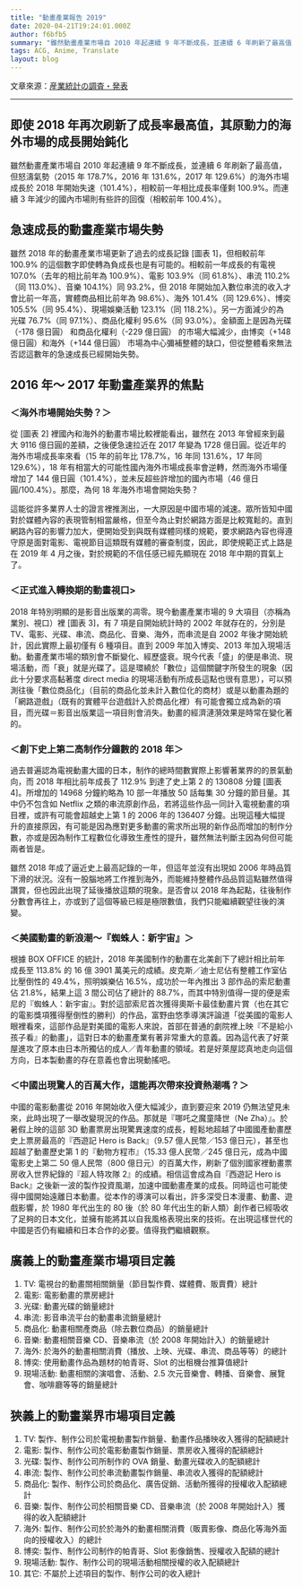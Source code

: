 ```yaml
---
title: "動畫產業報告 2019"
date: 2020-04-21T19:24:01.000Z
author: f6bfb5
summary: "雖然動畫產業市場自 2010 年起連續 9 年不斷成長，並連續 6 年刷新了最高值，但怒濤氣勢（2015 年 178.7%，2016 年 131.6%，2017 年 129.6%）的海外市場成長於 2018 年開始失速（101.4%），相較前一年相比成長率僅剩 100.9%。而連續 3 年減少的國內市場則有些許的回復（相較前年 100.4%）。"
tags: ACG, Anime, Translate
layout: blog
---
```


文章來源：[産業統計の調査・発表](https://aja.gr.jp/jigyou/chousa/sangyo_toukei)

---

## 即使 2018 年再次刷新了成長率最高值，其原動力的海外市場的成長開始鈍化

雖然動畫產業市場自 2010 年起連續 9 年不斷成長，並連續 6 年刷新了最高值，但怒濤氣勢（2015 年 178.7%，2016 年 131.6%，2017 年 129.6%）的海外市場成長於 2018 年開始失速（101.4%），相較前一年相比成長率僅剩 100.9%。而連續 3 年減少的國內市場則有些許的回復（相較前年 100.4%）。

## 急速成長的動畫產業市場失勢

雖然 2018 年的動畫產業市場更新了過去的成長記錄 [圖表 1]，但相較前年 100.9% 的這個數字即使轉為負成長也是有可能的。相較前一年成長的有電視 107.0%（去年的相比前年為 100.9%）、電影 103.9%（同 61.8%）、串流 110.2%（同 113.0%）、音樂 104.1%）同 93.2%，但 2018 年開始加入數位串流的收入才會比前一年高，實體商品相比前年為 98.6%）、海外 101.4%（同 129.6%）、博奕 105.5%（同 95.4%）、現場娛樂活動 123.1%（同 118.2%）。另一方面減少的為 光碟 76.7%（同 97.1%）、商品化權利 95.6%（同 93.0%）。金額面上是因為光碟（-178 億日圓） 和商品化權利（-229 億日圓） 的市場大幅減少，由博奕（+148 億日圓）和海外（+144 億日圓） 市場為中心彌補整體的缺口，但從整體看來無法否認這數年的急速成長已經開始失勢。

## 2016 年～ 2017 年動畫產業界的焦點

### ＜海外市場開始失勢？＞

從 [圖表 2] 裡國內和海外的動畫市場比較裡能看出，雖然在 2013 年曾經來到最大 9116 億日圓的差額，之後便急速拉近在 2017 年變為 1728 億日圓。從近年的海外市場成長率來看（15 年的前年比 178.7%，16 年同 131.6%，17 年同 129.6%），18 年有相當大的可能性國內海外市場成長率會逆轉，然而海外市場僅增加了 144 億日圓（101.4%），並未反超些許增加的國內市場（46 億日圓/100.4%）。那麼，為何 18 年海外市場會開始失勢？

這能從許多業界人士的證言裡推測出，一大原因是中國市場的減速。眾所皆知中國對於媒體內容的表現管制相當嚴格，但至今為止對於網路方面是比較寬鬆的。直到網路內容的影響力加大，便開始受到與既有媒體同樣的規範，要求網路內容也得遵守原是面對電影、電視節目這類既有媒體的審查制度，因此，即使規範正式上路是在 2019 年 4 月之後，對於規範的不信任感已經先顯現在 2018 年中期的買氣上了。

### ＜正式進入轉換期的動畫視口>

2018 年特別明顯的是影音出版業的凋零。現今動畫產業市場的 9 大項目（亦稱為業別、視口）裡 [圖表 3]，有 7 項是自開始統計時的 2002 年就存在的，分別是 TV、電影、光碟、串流、商品化、音樂、海外，而串流是自 2002 年後才開始統計，因此實際上最初僅有 6 種項目。直到 2009 年加入博奕、2013 年加入現場活動。動畫產業市場的類別會不斷變化、經歷盛衰。現今代表「盛」的便是串流、現場活動，而「衰」就是光碟了。這是環繞於「數位」這個關鍵字所發生的現象（因此十分要求高黏著度 direct media 的現場活動有所成長這點也很有意思），可以預測往後「數位商品化」（目前的商品化並未計入數位化的商材）或是以動畫為題的「網路遊戲」（既有的實體平台遊戲計入於商品化裡）有可能會獨立成為新的項目，而光碟＝影音出版業這一項目則會消失。動畫的經濟漣漪效果是時常在變化著的。

### ＜創下史上第二高制作分鐘數的 2018 年＞

過去普遍認為電視動畫大國的日本，制作的總時間數實際上影響著業界的的景氣動向，而 2018 年相比前年成長了 112.9% 到達了史上第 2 的 130808 分鐘 [圖表 4]。所增加的 14968 分鐘約略為 10 部一年播放 50 話每集 30 分鐘的節目量。其中仍不包含如 Netflix 之類的串流原創作品，若將這些作品一同計入電視動畫的項目裡，或許有可能會超越史上第 1 的 2006 年的 136407 分鐘。出現這種大幅提升的直接原因，有可能是因為應對更多動畫的需求所出現的新作品而增加的制作分數，亦或是因為制作工程數位化導致生產性的提升，雖然無法判斷主因為何但可能兩者皆是。

雖然 2018 年成了逼近史上最高記錄的一年，但這年並沒有出現如 2006 年時品質下滑的狀況。沒有一股腦地將工作推到海外，而能維持整體作品品質這點雖然值得讚賞，但也因此出現了延後播放這類的現象。是否會以 2018 年為起點，往後制作分數會再往上，亦或到了這個等級已經是極限數值，我們只能繼續觀望往後的演變。

### ＜美國動畫的新浪潮～『蜘蛛人：新宇宙』＞

根據 BOX OFFICE 的統計，2018 年美國制作的動畫在北美創下了總計相比前年成長至 113.8% 的 16 億 3901 萬美元的成績。皮克斯／迪士尼佔有整體工作室佔比壓倒性的 49.4%，照明娛樂佔 16.5%，成功於一年內推出 3 部作品的索尼動畫佔 21.8%，結果上這 3 間公司佔了總計的 88.7%，而其中特別值得一提的便是索尼的『蜘蛛人：新宇宙』。對於這部索尼首次獲得奧斯卡最佳動畫片賞（也在其它的電影獎項獲得壓倒性的勝利）的作品，富野由悠季導演評論道「從美國的電影人眼裡看來，這部作品是對美國的電影人來說，首部在普通的劇院裡上映『不是給小孩子看』的動畫」，這對日本的動畫產業有著非常重大的意義。因為這代表了好萊屋進攻了原本由日本所獨佔的成人／青年動畫的領域。若是好萊屋認真地走向這個方向，日本製動畫的存在意義也會出現動搖吧。

### ＜中國出現驚人的百萬大作，這能再次帶來投資熱潮嗎？＞

中國的電影動畫從 2016 年開始收入便大幅減少，直到要迎來 2019 仍無法望見未來，此時出現了一舉改變現況的作品。那就是『哪吒之魔童降世（Ne Zha）』。於暑假上映的這部 3D 動畫票房出現驚異速度的成長，輕鬆地超越了中國國產動畫歷史上票房最高的『西遊記 Hero is Back』（9.57 億人民幣／153 億日元），甚至也超越了動畫歷史第 1 的『動物方程市』（15.33 億人民幣／245 億日元，成為中國電影史上第二 50 億人民幣（800 億日元）的百萬大作，刷新了個別國家裡動畫票房收入世界紀錄的『超人特攻隊 2』的成績。相信這會成為自『西遊記 Hero is Back』之後新一波的製作投資風潮，加速中國動畫產業的成長。同時這也可能使得中國開始遠離日本動畫。從本作的導演可以看出，許多深受日本漫畫、動畫、遊戲影響，於 1980 年代出生的 80 後（於 80 年代出生的新人類）創作者已經吸收了足夠的日本文化，並擁有能將其以自我風格表現出來的技術。在出現這樣世代的中國是否仍有繼續和日本合作的必要。值得我們繼續觀察。

## 廣義上的動畫產業市場項目定義

1. TV: 電視台的動畫關相關銷量（節目製作費、媒體費、販賣費）總計
2. 電影: 電影動畫的票房總計
3. 光碟: 動畫光碟的銷量總計
4. 串流: 影音串流平台的動畫串流銷量總計
5. 商品化: 動畫相關產商品（除去數位商品）的銷量總計
6. 音樂: 動畫相關音樂 CD、音樂串流（於 2008 年開始計入）的銷量總計
7. 海外: 於海外的動畫相關消費（播放、上映、光碟、串流、商品等等）的總計
8. 博奕: 使用動畫作品為題材的帕青哥、Slot 的出租機台推算值總計
9. 現場活動: 動畫相關的演唱會、活動、2.5 次元音樂會、轉播、音樂會、展覽會、咖啡廳等等的銷量總計

## 狹義上的動畫業界市場項目定義

1. TV: 製作、制作公司於電視動畫製作銷量、動畫作品播映收入獲得的配額總計
2. 電影: 製作、制作公司於電影動畫製作銷量、票房收入獲得的配額總計
3. 光碟: 製作、制作公司所制作的 OVA 銷量、動畫光碟收入的配額總計
4. 串流: 製作、制作公司於串流動畫製作銷量、串流收入獲得的配額總計
5. 商品化: 製作、制作公司於商品化、廣告促銷、活動所獲得的授權收入配額總計
6. 音樂: 製作、制作公司於相關音樂 CD、音樂串流（於 2008 年開始計入）獲得的收入配額總計
7. 海外: 製作、制作公司於於海外的動畫相關消費（販賣影像、商品化等海外面向的授權收入）的總計
8. 博奕: 製作、制作公司制作的帕青哥、Slot 影像銷售、授權收入配額的總計
9. 現場活動: 製作、制作公司的現場活動相關授權的收入配額總計
10. 其它: 不屬於上述項目的製作、制作公司的收入總計

